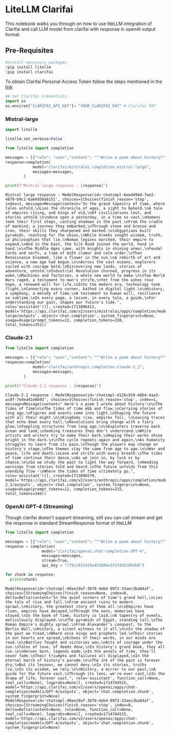 # LiteLLM Clarifai 
This notebook walks you through on how to use liteLLM integration of Clarifai and call LLM model from clarifai with response in openAI output format.

## Pre-Requisites


```python
#install necessary packages
!pip install litellm
!pip install clarifai
```

To obtain Clarifai Personal Access Token follow the steps mentioned in the [link](https://docs.clarifai.com/clarifai-basics/authentication/personal-access-tokens/)


```python
## Set Clarifai Credentials
import os
os.environ["CLARIFAI_API_KEY"]= "YOUR_CLARIFAI_PAT" # Clarifai PAT
```

### Mistral-large


```python
import litellm

litellm.set_verbose=False
```


```python
from litellm import completion

messages = [{"role": "user","content": """Write a poem about history?"""}]
response=completion(
            model="clarifai/mistralai.completion.mistral-large",
            messages=messages,
        )

print(f"Mistral large response : {response}")
```

    Mistral large response : ModelResponse(id='chatcmpl-6eed494d-7ae2-4870-b9c2-6a64d50a6151', choices=[Choices(finish_reason='stop', index=1, message=Message(content="In the grand tapestry of time, where tales unfold,\nLies the chronicle of ages, a sight to behold.\nA tale of empires rising, and kings of old,\nOf civilizations lost, and stories untold.\n\nOnce upon a yesterday, in a time so vast,\nHumans took their first steps, casting shadows in the past.\nFrom the cradle of mankind, a journey they embarked,\nThrough stone and bronze and iron, their skills they sharpened and marked.\n\nEgyptians built pyramids, reaching for the skies,\nWhile Greeks sought wisdom, truth, in philosophies that lie.\nRoman legions marched, their empire to expand,\nAnd in the East, the Silk Road joined the world, hand in hand.\n\nThe Middle Ages came, with knights in shining armor,\nFeudal lords and serfs, a time of both clamor and calm order.\nThen Renaissance bloomed, like a flower in the sun,\nA rebirth of art and science, a new age had begun.\n\nAcross the vast oceans, explorers sailed with courage bold,\nDiscovering new lands, stories of adventure, untold.\nIndustrial Revolution churned, progress in its wake,\nMachines and factories, a whole new world to make.\n\nTwo World Wars raged, a testament to man's strife,\nYet from the ashes rose hope, a renewed will for life.\nInto the modern era, technology took flight,\nConnecting every corner, bathed in digital light.\n\nHistory, a symphony, a melody of time,\nA testament to human will, resilience so sublime.\nIn every page, a lesson, in every tale, a guide,\nFor understanding our past, shapes our future's tide.", role='assistant'))], created=1713896412, model='https://api.clarifai.com/v2/users/mistralai/apps/completion/models/mistral-large/outputs', object='chat.completion', system_fingerprint=None, usage=Usage(prompt_tokens=13, completion_tokens=338, total_tokens=351))
    

### Claude-2.1 


```python
from litellm import completion

messages = [{"role": "user","content": """Write a poem about history?"""}]
response=completion(
            model="clarifai/anthropic.completion.claude-2_1",
            messages=messages,
        )

print(f"Claude-2.1 response : {response}")
```

    Claude-2.1 response : ModelResponse(id='chatcmpl-d126c919-4db4-4aa3-ac8f-7edea41e0b93', choices=[Choices(finish_reason='stop', index=1, message=Message(content=" Here's a poem I wrote about history:\n\nThe Tides of Time\n\nThe tides of time ebb and flow,\nCarrying stories of long ago.\nFigures and events come into light,\nShaping the future with all their might.\n\nKingdoms rise, empires fall, \nLeaving traces that echo down every hall.\nRevolutions bring change with a fiery glow,\nToppling structures from long ago.\n\nExplorers traverse each ocean and land,\nSeeking treasures they don't understand.\nWhile artists and writers try to make their mark,\nHoping their works shine bright in the dark.\n\nThe cycle repeats again and again,\nAs humanity struggles to learn from its pain.\nThough the players may change on history's stage,\nThe themes stay the same from age to age.\n\nWar and peace, life and death,\nLove and strife with every breath.\nThe tides of time continue their dance,\nAs we join in, by luck or by chance.\n\nSo we study the past to light the way forward, \nHeeding warnings from stories told and heard.\nThe future unfolds from this unending flow -\nWhere the tides of time ultimately go.", role='assistant'))], created=1713896579, model='https://api.clarifai.com/v2/users/anthropic/apps/completion/models/claude-2_1/outputs', object='chat.completion', system_fingerprint=None, usage=Usage(prompt_tokens=12, completion_tokens=232, total_tokens=244))
    

### OpenAI GPT-4 (Streaming)
Though clarifai doesn't support streaming, still you can call stream and get the response in standard StreamResponse format of liteLLM


```python
from litellm import completion

messages = [{"role": "user","content": """Write a poem about history?"""}]
response = completion(
                model="clarifai/openai.chat-completion.GPT-4",
                messages=messages,
                stream=True,
                api_key = "c75cc032415e45368be331fdd2c06db0")

for chunk in response:
  print(chunk)
```

    ModelResponse(id='chatcmpl-40ae19af-3bf0-4eb4-99f2-33aec3ba84af', choices=[StreamingChoices(finish_reason=None, index=0, delta=Delta(content="In the quiet corners of time's grand hall,\nLies the tale of rise and fall.\nFrom ancient ruins to modern sprawl,\nHistory, the greatest story of them all.\n\nEmpires have risen, empires have decayed,\nThrough the eons, memories have stayed.\nIn the book of time, history is laid,\nA tapestry of events, meticulously displayed.\n\nThe pyramids of Egypt, standing tall,\nThe Roman Empire's mighty sprawl.\nFrom Alexander's conquest, to the Berlin Wall,\nHistory, a silent witness to it all.\n\nIn the shadow of the past we tread,\nWhere once kings and prophets led.\nTheir stories in our hearts are spread,\nEchoes of their words, in our minds are read.\n\nBattles fought and victories won,\nActs of courage under the sun.\nTales of love, of deeds done,\nIn history's grand book, they all run.\n\nHeroes born, legends made,\nIn the annals of time, they'll never fade.\nTheir triumphs and failures all displayed,\nIn the eternal march of history's parade.\n\nThe ink of the past is forever dry,\nBut its lessons, we cannot deny.\nIn its stories, truths lie,\nIn its wisdom, we rely.\n\nHistory, a mirror to our past,\nA guide for the future vast.\nThrough its lens, we're ever cast,\nIn the drama of life, forever vast.", role='assistant', function_call=None, tool_calls=None), logprobs=None)], created=1714744515, model='https://api.clarifai.com/v2/users/openai/apps/chat-completion/models/GPT-4/outputs', object='chat.completion.chunk', system_fingerprint=None)
    ModelResponse(id='chatcmpl-40ae19af-3bf0-4eb4-99f2-33aec3ba84af', choices=[StreamingChoices(finish_reason='stop', index=0, delta=Delta(content=None, role=None, function_call=None, tool_calls=None), logprobs=None)], created=1714744515, model='https://api.clarifai.com/v2/users/openai/apps/chat-completion/models/GPT-4/outputs', object='chat.completion.chunk', system_fingerprint=None)
    


```python

```
